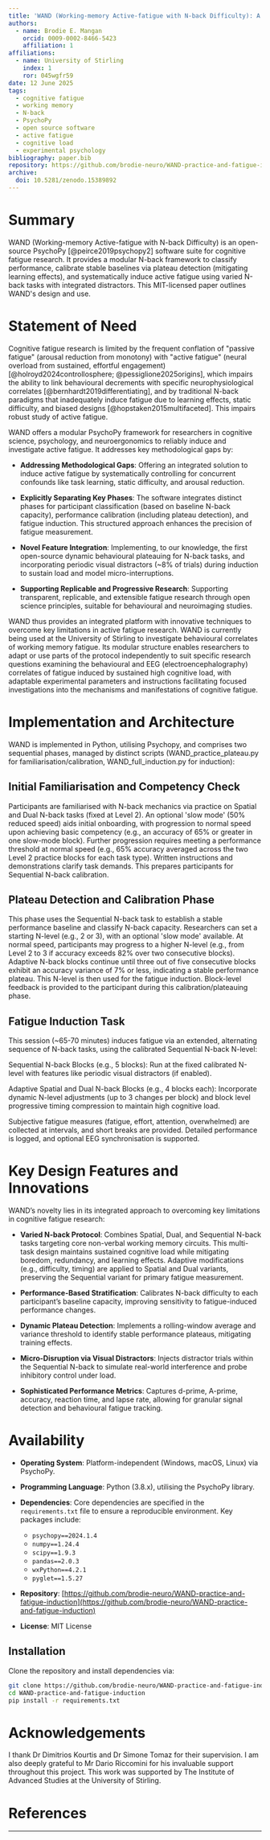 ```yaml
---
title: 'WAND (Working-memory Active-fatigue with N-back Difficulty): A Modular Software Suite for Cognitive Fatigue Research'
authors:
  - name: Brodie E. Mangan 
    orcid: 0009-0002-8466-5423
    affiliation: 1
affiliations:
  - name: University of Stirling 
    index: 1
    ror: 045wgfr59
date: 12 June 2025 
tags:
  - cognitive fatigue
  - working memory
  - N-back
  - PsychoPy
  - open source software
  - active fatigue
  - cognitive load
  - experimental psychology
bibliography: paper.bib 
repository: https://github.com/brodie-neuro/WAND-practice-and-fatigue-induction
archive:
  doi: 10.5281/zenodo.15389892
---
```


# Summary

WAND (Working-memory Active-fatigue with N-back Difficulty) is an open-source PsychoPy [@peirce2019psychopy2] software suite for cognitive fatigue research. It provides a modular N-back framework to classify performance, calibrate stable baselines via plateau detection (mitigating learning effects), and systematically induce active fatigue using varied N-back tasks with integrated distractors. This MIT-licensed paper outlines WAND's design and use.

# Statement of Need

Cognitive fatigue research is limited by the frequent conflation of "passive fatigue" (arousal reduction from monotony) with "active fatigue" (neural overload from sustained, effortful engagement) [@holroyd2024controllosphere; @pessiglione2025origins], which impairs the ability to link behavioural decrements with specific neurophysiological correlates [@bernhardt2019differentiating], and by traditional N-back paradigms that inadequately induce fatigue due to learning effects, static difficulty, and biased designs [@hopstaken2015multifaceted]. This impairs robust study of active fatigue.

WAND offers a modular PsychoPy framework for researchers in cognitive science, psychology, and neuroergonomics to reliably induce and investigate active fatigue. It addresses key methodological gaps by:

- **Addressing Methodological Gaps**: Offering an integrated solution to induce active fatigue by systematically controlling for concurrent confounds like task learning, static difficulty, and arousal reduction.

- **Explicitly Separating Key Phases**: The software integrates distinct phases for participant classification (based on baseline N-back capacity), performance calibration (including plateau detection), and fatigue induction. This structured approach enhances the precision of fatigue measurement.

- **Novel Feature Integration**: Implementing, to our knowledge, the first open-source dynamic behavioural plateauing for N-back tasks, and incorporating periodic visual distractors (~8% of trials) during induction to sustain load and model micro-interruptions.

- **Supporting Replicable and Progressive Research**: Supporting transparent, replicable, and extensible fatigue research through open science principles, suitable for behavioural and neuroimaging studies.

WAND thus provides an integrated platform with innovative techniques to overcome key limitations in active fatigue research. WAND is currently being used at the University of Stirling to investigate behavioural correlates of working memory fatigue. Its modular structure enables researchers to adapt or use parts of the protocol independently to suit specific research questions examining the behavioural and EEG (electroencephalography) correlates of fatigue induced by sustained high cognitive load, with adaptable experimental parameters and instructions facilitating focused investigations into the mechanisms and manifestations of cognitive fatigue.

# Implementation and Architecture

WAND is implemented in Python, utilising Psychopy, and comprises two sequential phases, managed by distinct scripts (WAND_practice_plateau.py for familiarisation/calibration, WAND_full_induction.py for induction):

## Initial Familiarisation and Competency Check
Participants are familiarised with N-back mechanics via practice on Spatial and Dual N-back tasks (fixed at Level 2). An optional 'slow mode' (50% reduced speed) aids initial onboarding, with progression to normal speed upon achieving basic competency (e.g., an accuracy of 65% or greater in one slow-mode block). Further progression requires meeting a performance threshold at normal speed (e.g., 65% accuracy averaged across the two Level 2 practice blocks for each task type). Written instructions and demonstrations clarify task demands. This prepares participants for Sequential N-back calibration.

## Plateau Detection and Calibration Phase
This phase uses the Sequential N-back task to establish a stable performance baseline and classify N-back capacity. Researchers can set a starting N-level (e.g., 2 or 3), with an optional 'slow mode' available. At normal speed, participants may progress to a higher N-level (e.g., from Level 2 to 3 if accuracy exceeds 82% over two consecutive blocks). Adaptive N-back blocks continue until three out of five consecutive blocks exhibit an accuracy variance of 7% or less, indicating a stable performance plateau.
This N-level is then used for the fatigue induction. Block-level feedback is provided to the participant during this calibration/plateauing phase.

## Fatigue Induction Task
This session (~65-70 minutes) induces fatigue via an extended, alternating sequence of N-back tasks, using the calibrated Sequential N-back N-level:

Sequential N-back Blocks (e.g., 5 blocks): Run at the fixed calibrated N-level with features like periodic visual distractors (if enabled).

Adaptive Spatial and Dual N-back Blocks (e.g., 4 blocks each): Incorporate dynamic N-level adjustments (up to 3 changes per block) and block level progressive timing compression to maintain high cognitive load.

Subjective fatigue measures (fatigue, effort, attention, overwhelmed) are collected at intervals, and short breaks are provided. Detailed performance is logged, and optional EEG synchronisation is supported.

# Key Design Features and Innovations

WAND’s novelty lies in its integrated approach to overcoming key limitations in cognitive fatigue research:

- **Varied N-back Protocol**: Combines Spatial, Dual, and Sequential N-back tasks targeting core non-verbal working memory circuits. This multi-task design maintains sustained cognitive load while mitigating boredom, redundancy, and learning effects. Adaptive modifications (e.g., difficulty, timing) are applied to Spatial and Dual variants, preserving the Sequential variant for primary fatigue measurement.

- **Performance-Based Stratification**: Calibrates N-back difficulty to each participant’s baseline capacity, improving sensitivity to fatigue-induced performance changes.

- **Dynamic Plateau Detection**: Implements a rolling-window average and variance threshold to identify stable performance plateaus, mitigating training effects.

- **Micro-Disruption via Visual Distractors**: Injects distractor trials within the Sequential N-back to simulate real-world interference and probe inhibitory control under load.

- **Sophisticated Performance Metrics**: Captures d-prime, A-prime, accuracy, reaction time, and lapse rate, allowing for granular signal detection and behavioural fatigue tracking.

# Availability

- **Operating System**: Platform-independent (Windows, macOS, Linux) via PsychoPy.
- **Programming Language**: Python (3.8.x), utilising the PsychoPy library.
- **Dependencies**: Core dependencies are specified in the `requirements.txt` file to ensure a reproducible environment. Key packages include:
  - `psychopy==2024.1.4`
  - `numpy==1.24.4` 
  - `scipy==1.9.3`
  - `pandas==2.0.3`
  - `wxPython==4.2.1`
  - `pyglet==1.5.27`
  
- **Repository**: [https://github.com/brodie-neuro/WAND-practice-and-fatigue-induction](https://github.com/brodie-neuro/WAND-practice-and-fatigue-induction)
- **License**: MIT License


## Installation

Clone the repository and install dependencies via:

```bash
git clone https://github.com/brodie-neuro/WAND-practice-and-fatigue-induction.git
cd WAND-practice-and-fatigue-induction
pip install -r requirements.txt
``` 

# Acknowledgements

I thank Dr Dimitrios Kourtis and Dr Simone Tomaz for their supervision. I am also deeply grateful to Mr Dario Riccomini for his invaluable support throughout this project. This work was supported by The Institute of Advanced Studies at the University of Stirling. 

# References
---